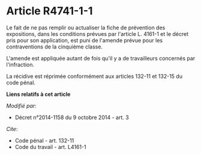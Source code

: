 # Article R4741-1-1

Le fait de ne pas remplir ou actualiser la fiche de prévention des expositions, dans les conditions prévues par l'article L.
4161-1 et le décret pris pour son application, est puni de l'amende prévue pour les contraventions de la cinquième classe. 

L'amende est appliquée autant de fois qu'il y a de travailleurs concernés par l'infraction. 

La récidive est réprimée conformément aux articles 132-11 et 132-15 du code pénal.

**Liens relatifs à cet article**

_Modifié par_:

  - Décret n°2014-1158 du 9 octobre 2014 - art. 3

_Cite_:

  - Code pénal - art. 132-11
  - Code du travail - art. L4161-1
